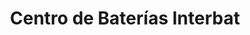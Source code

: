 ---
title: "Centro de Baterías Interbat"
url: /ciudad-autonoma-de-buenos-aires/centro-de-baterias-interbat/
shop: piezas de automóviles
---
